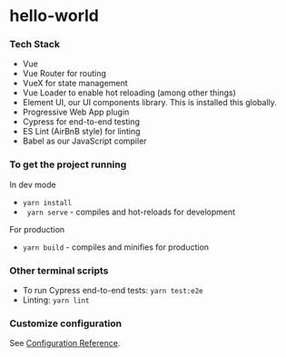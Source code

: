 # hello-world

### Tech Stack
* Vue 
* Vue Router for routing
* VueX for state management
* Vue Loader to enable hot reloading (among other things)
* Element UI, our UI components library. This is installed this globally.
* Progressive Web App plugin
* Cypress for end-to-end testing
* ES Lint (AirBnB style) for linting
* Babel as our JavaScript compiler

### To get the project running
In dev mode
* ```yarn install```
* ``` yarn serve``` - compiles and hot-reloads for development

For production
* ```yarn build``` - compiles and minifies for production

### Other terminal scripts
* To run Cypress end-to-end tests: ```yarn test:e2e```
* Linting: ```yarn lint```

### Customize configuration
See [Configuration Reference](https://cli.vuejs.org/config/).
